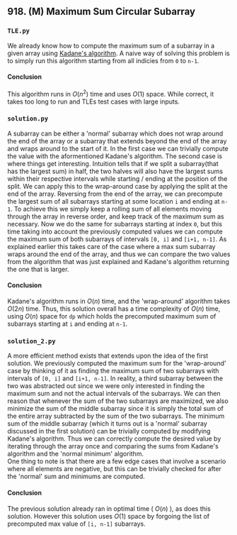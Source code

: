 ## 918. (M) Maximum Sum Circular Subarray

### `TLE.py`
We already know how to compute the maximum sum of a subarray in a given array using [Kadane's algorithm](https://en.wikipedia.org/wiki/Maximum_subarray_problem). A naive way of solving this problem is to simply run this algorithm starting from all indicies from `0` to `n-1`.  

#### Conclusion
This algorithm runs in $O(n^2)$ time and uses $O(1)$ space. While correct, it takes too long to run and TLEs test cases with large inputs.  
  

### `solution.py`
A subarray can be either a 'normal' subarray which does not wrap around the end of the array or a subarray that extends beyond the end of the array and wraps around to the start of it. In the first case we can trivially compute the value with the aformentioned Kadane's algorithm. The second case is where things get interesting. Intuition tells that if we split a subarray(that has the largest sum) in half, the two halves will also have the largest sums within their respective intervals while starting / ending at the position of the split. We can apply this to the wrap-around case by applying the split at the end of the array. Reversing from the end of the array, we can precompute the largest sum of all subarrays starting at some location `i` and ending at `n-1`. To achieve this we simply keep a rolling sum of all elements moving through the array in reverse order, and keep track of the maximum sum as necessary. Now we do the same for subarrays starting at index `0`, but this time taking into account the previously computed values we can compute the maximum sum of both subarrays of intervals `[0, i]` and `[i+1, n-1]`. As explained earlier this takes care of the case where a max sum subarray wraps around the end of the array, and thus we can compare the two values from the algorithm that was just explained and Kadane's algorithm returning the one that is larger.  

#### Conclusion
Kadane's algorithm runs in $O(n)$ time, and the 'wrap-around' algorithm takes $O(2n)$ time. Thus, this solution overall has a time complexity of $O(n)$ time, using $O(n)$ space for `dp` which holds the precomputed maximum sum of subarrays starting at `i` and ending at `n-1`.
  

### `solution_2.py`
A more efficient method exists that extends upon the idea of the first solution. We previously computed the maximum sum for the 'wrap-around' case by thinking of it as finding the maximum sum of two subarrays with intervals of `[0, i]` and `[i+1, n-1]`. In reality, a third subarray between the two was abstracted out since we were only interested in finding the maximum sum and not the actual intervals of the subarrays. We can then reason that whenever the sum of the two subarrays are maximized, we also minimize the sum of the middle subarray since it is simply the total sum of the entire array subtracted by the sum of the two subarrays. The minimum sum of the middle subarray (which it turns out is a 'normal' subarray discussed in the first solution) can be trivially computed by modifying Kadane's algorithm. Thus we can correctly compute the desired value by iterating through the array once and comparing the sums from Kadane's algorithm and the 'normal minimum' algorithm.  
One thing to note is that there are a few edge cases that involve a scenario where all elements are negative, but this can be trivially checked for after the 'normal' sum and minimums are computed.  
  
#### Conclusion
The previous solution already ran in optimal time ( $O(n)$ ), as does this solution. However this solution uses $O(1)$ space by forgoing the list of precomputed max value of `[i, n-1]` subarrays.  
  

